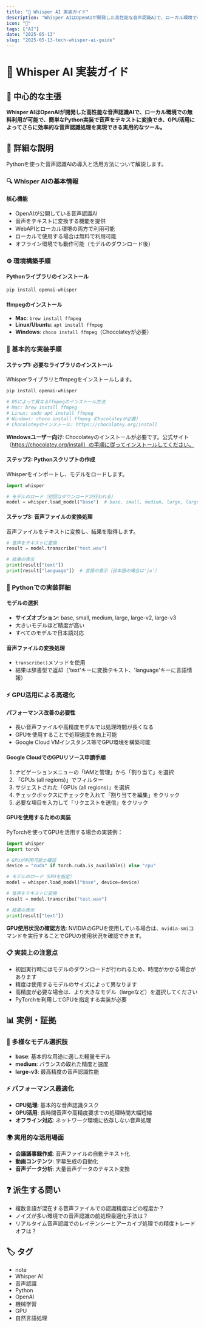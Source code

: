 ```yaml
---
title: "🎤 Whisper AI 実装ガイド"
description: "Whisper AIはOpenAIが開発した高性能な音声認識AIで、ローカル環境での無料利用が可能で、簡単なPython実装で音声をテキストに変換でき、GPU活用によってさらに効率的な音声認識処理を実現できる実用的なツール。"
icon: "🤖"
tags: ["AI"]
date: "2025-05-13"
slug: "2025-05-13-tech-whisper-ai-guide"
---
```


# 🎤 Whisper AI 実装ガイド

## 🎯 中心的な主張
**Whisper AIはOpenAIが開発した高性能な音声認識AIで、ローカル環境での無料利用が可能で、簡単なPython実装で音声をテキストに変換でき、GPU活用によってさらに効率的な音声認識処理を実現できる実用的なツール。**

## 📖 詳細な説明

Pythonを使った音声認識AIの導入と活用方法について解説します。

### 🔍 Whisper AIの基本情報

#### 核心機能
- OpenAIが公開している音声認識AI
- 音声をテキストに変換する機能を提供
- WebAPIとローカル環境の両方で利用可能
- ローカルで使用する場合は無料で利用可能
- オフライン環境でも動作可能（モデルのダウンロード後）

### ⚙️ 環境構築手順

#### Pythonライブラリのインストール
```bash
pip install openai-whisper
```

#### ffmpegのインストール
- **Mac**: `brew install ffmpeg`
- **Linux/Ubuntu**: `apt install ffmpeg`
- **Windows**: `choco install ffmpeg`（Chocolateyが必要）

### 📝 基本的な実装手順

#### ステップ1: 必要なライブラリのインストール
Whisperライブラリとffmpegをインストールします。

```bash
pip install openai-whisper

# OSによって異なるffmpegのインストール方法
# Mac: brew install ffmpeg
# Linux: sudo apt install ffmpeg
# Windows: choco install ffmpeg（Chocolateyが必要）
# Chocolateyのインストール: https://chocolatey.org/install
```

**Windowsユーザー向け**: Chocolateyのインストールが必要です。公式サイト（https://chocolatey.org/install）の手順に従ってインストールしてください。

#### ステップ2: Pythonスクリプトの作成
Whisperをインポートし、モデルをロードします。

```python
import whisper

# モデルのロード（初回はダウンロードが行われる）
model = whisper.load_model("base")  # base, small, medium, large, large-v2, large-v3
```

#### ステップ3: 音声ファイルの変換処理
音声ファイルをテキストに変換し、結果を取得します。

```python
# 音声をテキストに変換
result = model.transcribe("test.wav")

# 結果の表示
print(result["text"])
print(result["language"])  # 言語の表示（日本語の場合は'ja'）
```

### 🧠 Pythonでの実装詳細

#### モデルの選択
- **サイズオプション**: base, small, medium, large, large-v2, large-v3
- 大きいモデルほど精度が高い
- すべてのモデルで日本語対応

#### 音声ファイルの変換処理
- `transcribe()`メソッドを使用
- 結果は辞書型で返却（'text'キーに変換テキスト、'language'キーに言語情報）

### ⚡ GPU活用による高速化

#### パフォーマンス改善の必要性
- 長い音声ファイルや高精度モデルでは処理時間が長くなる
- GPUを使用することで処理速度を向上可能
- Google Cloud VMインスタンス等でGPU環境を構築可能

#### Google CloudでのGPUリソース申請手順
1. ナビゲーションメニューの「IAMと管理」から「割り当て」を選択
2. 「GPUs (all regions)」でフィルター
3. サジェストされた「GPUs (all regions)」を選択
4. チェックボックスにチェックを入れて「割り当てを編集」をクリック
5. 必要な項目を入力して「リクエストを送信」をクリック

#### GPUを使用するための実装
PyTorchを使ってGPUを活用する場合の実装例：

```python
import whisper
import torch

# GPUが利用可能か確認
device = "cuda" if torch.cuda.is_available() else "cpu"

# モデルのロード（GPUを指定）
model = whisper.load_model("base", device=device)

# 音声をテキストに変換
result = model.transcribe("test.wav")

# 結果の表示
print(result["text"])
```

**GPU使用状況の確認方法**: NVIDIAのGPUを使用している場合は、`nvidia-smi`コマンドを実行することでGPUの使用状況を確認できます。

### 📋 実装上の注意点

- 初回実行時にはモデルのダウンロードが行われるため、時間がかかる場合があります
- 精度は使用するモデルのサイズによって異なります
- 高精度が必要な場合は、より大きなモデル（largeなど）を選択してください
- PyTorchを利用してGPUを指定する実装が必要

## 📊 実例・証拠

### 🎯 多様なモデル選択肢
- **base**: 基本的な用途に適した軽量モデル
- **medium**: バランスの取れた精度と速度
- **large-v3**: 最高精度の音声認識性能

### ⚡ パフォーマンス最適化
- **CPU処理**: 基本的な音声認識タスク
- **GPU活用**: 長時間音声や高精度要求での処理時間大幅短縮
- **オフライン対応**: ネットワーク環境に依存しない音声処理

### 🌍 実用的な活用場面
- **会議議事録作成**: 音声ファイルの自動テキスト化
- **動画コンテンツ**: 字幕生成の自動化
- **音声データ分析**: 大量音声データのテキスト変換

## ❓ 派生する問い
- 複数言語が混在する音声ファイルでの認識精度はどの程度か？
- ノイズが多い環境での音声認識の前処理最適化手法は？
- リアルタイム音声認識でのレイテンシーとアーカイブ処理での精度トレードオフは？

## 🏷️ タグ

- note
- Whisper AI
- 音声認識
- Python
- OpenAI
- 機械学習
- GPU
- 自然言語処理
